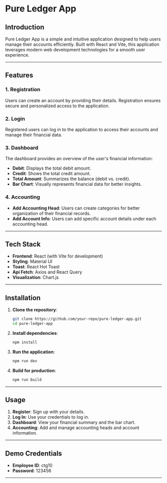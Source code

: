 # Pure Ledger App

## Introduction
Pure Ledger App is a simple and intuitive application designed to help users manage their accounts efficiently. Built with React and Vite, this application leverages modern web development technologies for a smooth user experience.

---

## Features

### 1. **Registration**
Users can create an account by providing their details. Registration ensures secure and personalized access to the application.

### 2. **Login**
Registered users can log in to the application to access their accounts and manage their financial data.

### 3. **Dashboard**
The dashboard provides an overview of the user's financial information:
- **Debit**: Displays the total debit amount.
- **Credit**: Shows the total credit amount.
- **Total Amount**: Summarizes the balance (debit vs. credit).
- **Bar Chart**: Visually represents financial data for better insights.

### 4. **Accounting**
- **Add Accounting Head**: Users can create categories for better organization of their financial records.
- **Add Account Info**: Users can add specific account details under each accounting head.

---

## Tech Stack
- **Frontend**: React (with Vite for development)
- **Styling**: Material UI
- **Toast**: React Hot Toast
- **Api Fetch**: Axios and React Query 
- **Visualization**: Chart.js 

---

## Installation

1. **Clone the repository**:
   ```bash
   git clone https://github.com/your-repo/pure-ledger-app.git
   cd pure-ledger-app
   ```

2. **Install dependencies**:
   ```bash
   npm install
   ```

3. **Run the application**:
   ```bash
   npm run dev
   ```

4. **Build for production**:
   ```bash
   npm run build
   ```

---

## Usage

1. **Register**: Sign up with your details.
2. **Log In**: Use your credentials to log in.
3. **Dashboard**: View your financial summary and the bar chart.
4. **Accounting**: Add and manage accounting heads and account information.

---

## Demo Credentials
- **Employee ID**: ctg10
- **Password**: 123456

---


